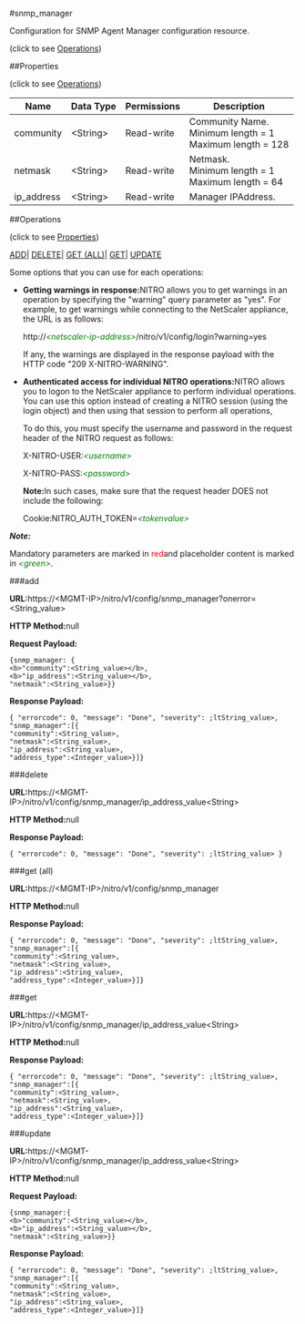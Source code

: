 #snmp_manager



Configuration for SNMP Agent Manager configuration resource.

<span>(click to see [Operations](#operations))</span>



##Properties 

<span>(click to see [Operations](#operations))</span>





<table><thead><tr><th>Name</th><th>Data Type</th><th>Permissions</th><th>Description</th></tr></thead><tbody><tr><td>community</td><td>&lt;String></td><td>Read-write</td><td>Community Name.<br>Minimum length = 1<br>Maximum length = 128</td></tr><tr><td>netmask</td><td>&lt;String></td><td>Read-write</td><td>Netmask.<br>Minimum length = 1<br>Maximum length = 64</td></tr><tr><td>ip_address</td><td>&lt;String></td><td>Read-write</td><td>Manager IPAddress.</td></tr></tbody></table>

##Operations 

<span>(click to see [Properties](#properties))</span>





[ADD](#all)| [DELETE](#delete)| [GET (ALL)](#get-all)| [GET](#get)| [UPDATE](#update)





Some options that you can use for each operations:

<ul><li><p><b>Getting warnings in response:</b>NITRO allows you to get warnings in an operation by specifying the "warning" query parameter as "yes". For example, to get warnings while connecting to the NetScaler appliance, the URL is as follows:</p><p>http://<span style="color:green;font-style:italic;">&lt;netscaler-ip-address&gt;</span>/nitro/v1/config/login?warning=yes</p><p>If any, the warnings are displayed in the response payload with the HTTP code "209 X-NITRO-WARNING".</p></li><li><p><b>Authenticated access for individual NITRO operations:</b>NITRO allows you to logon to the NetScaler appliance to perform individual operations. You can use this option instead of creating a NITRO session (using the login object) and then using that session to perform all operations,</p><p>To do this, you must specify the username and password in the request header of the NITRO request as follows:</p><p>X-NITRO-USER:<span style="color:green;font-style:italic;">&lt;username&gt;</span></p><p>X-NITRO-PASS:<span style="color:green;font-style:italic;">&lt;password&gt;</span></p><p><b>Note:</b>In such cases, make sure that the request header DOES not include the following:</p><p>Cookie:NITRO_AUTH_TOKEN=<span style="color:green;font-style:italic;">&lt;tokenvalue&gt;</span></p></li></ul>







***Note:*** 

Mandatory parameters are marked in <span style="color:#FF0000;">red</span>and placeholder content is marked in <span style="color:green;font-style:italic">&lt;green&gt;</span>.



###add







<b>URL:</b>https://&lt;MGMT-IP&gt;/nitro/v1/config/snmp_manager?onerror=&lt;String_value&gt;

<b>HTTP Method:</b>null

<b>Request Payload: </b>
```
{snmp_manager: {
<b>"community":<String_value></b>,
<b>"ip_address":<String_value></b>,
"netmask":<String_value>}}
```

<b>Response Payload: </b>
```
{ "errorcode": 0, "message": "Done", "severity": ;ltString_value>, "snmp_manager":[{
"community":<String_value>,
"netmask":<String_value>,
"ip_address":<String_value>,
"address_type":<Integer_value>}]}
```







###delete







<b>URL:</b>https://&lt;MGMT-IP&gt;/nitro/v1/config/snmp_manager/ip_address_value&lt;String&gt;

<b>HTTP Method:</b>null

<b>Response Payload: </b>
```
{ "errorcode": 0, "message": "Done", "severity": ;ltString_value> }
```







###get (all)







<b>URL:</b>https://&lt;MGMT-IP&gt;/nitro/v1/config/snmp_manager

<b>HTTP Method:</b>null

<b>Response Payload: </b>
```
{ "errorcode": 0, "message": "Done", "severity": ;ltString_value>, "snmp_manager":[{
"community":<String_value>,
"netmask":<String_value>,
"ip_address":<String_value>,
"address_type":<Integer_value>}]}
```







###get







<b>URL:</b>https://&lt;MGMT-IP&gt;/nitro/v1/config/snmp_manager/ip_address_value&lt;String&gt;

<b>HTTP Method:</b>null

<b>Response Payload: </b>
```
{ "errorcode": 0, "message": "Done", "severity": ;ltString_value>, "snmp_manager":[{
"community":<String_value>,
"netmask":<String_value>,
"ip_address":<String_value>,
"address_type":<Integer_value>}]}
```







###update







<b>URL:</b>https://&lt;MGMT-IP&gt;/nitro/v1/config/snmp_manager/ip_address_value&lt;String&gt;

<b>HTTP Method:</b>null

<b>Request Payload: </b>
```
{snmp_manager:{
<b>"community":<String_value></b>,
<b>"ip_address":<String_value></b>,
"netmask":<String_value>}}
```

<b>Response Payload: </b>
```
{ "errorcode": 0, "message": "Done", "severity": ;ltString_value>, "snmp_manager":[{
"community":<String_value>,
"netmask":<String_value>,
"ip_address":<String_value>,
"address_type":<Integer_value>}]}
```







